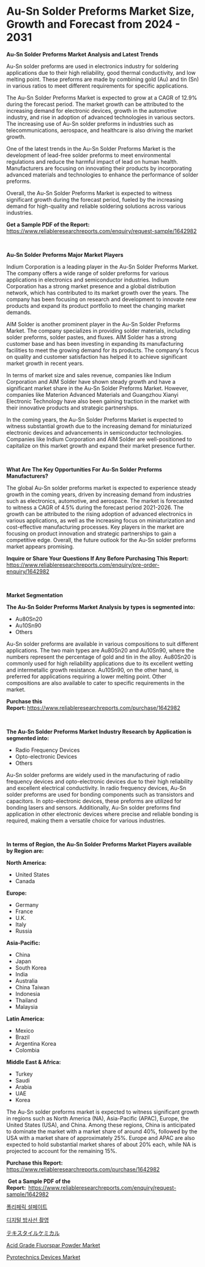 <p><h1>Au-Sn Solder Preforms Market Size, Growth and Forecast from 2024 - 2031</h1></p><p><strong>Au-Sn Solder Preforms Market Analysis and Latest Trends</strong></p>
<p><p>Au-Sn solder preforms are used in electronics industry for soldering applications due to their high reliability, good thermal conductivity, and low melting point. These preforms are made by combining gold (Au) and tin (Sn) in various ratios to meet different requirements for specific applications.</p><p>The Au-Sn Solder Preforms Market is expected to grow at a CAGR of 12.9% during the forecast period. The market growth can be attributed to the increasing demand for electronic devices, growth in the automotive industry, and rise in adoption of advanced technologies in various sectors. The increasing use of Au-Sn solder preforms in industries such as telecommunications, aerospace, and healthcare is also driving the market growth.</p><p>One of the latest trends in the Au-Sn Solder Preforms Market is the development of lead-free solder preforms to meet environmental regulations and reduce the harmful impact of lead on human health. Manufacturers are focusing on innovating their products by incorporating advanced materials and technologies to enhance the performance of solder preforms.</p><p>Overall, the Au-Sn Solder Preforms Market is expected to witness significant growth during the forecast period, fueled by the increasing demand for high-quality and reliable soldering solutions across various industries.</p></p>
<p><strong>Get a Sample PDF of the Report:&nbsp;</strong> <a href="https://www.reliableresearchreports.com/enquiry/request-sample/1642982">https://www.reliableresearchreports.com/enquiry/request-sample/1642982</a></p>
<p>&nbsp;</p>
<p><strong>Au-Sn Solder Preforms Major Market Players</strong></p>
<p><p>Indium Corporation is a leading player in the Au-Sn Solder Preforms Market. The company offers a wide range of solder preforms for various applications in electronics and semiconductor industries. Indium Corporation has a strong market presence and a global distribution network, which has contributed to its market growth over the years. The company has been focusing on research and development to innovate new products and expand its product portfolio to meet the changing market demands.</p><p>AIM Solder is another prominent player in the Au-Sn Solder Preforms Market. The company specializes in providing solder materials, including solder preforms, solder pastes, and fluxes. AIM Solder has a strong customer base and has been investing in expanding its manufacturing facilities to meet the growing demand for its products. The company's focus on quality and customer satisfaction has helped it to achieve significant market growth in recent years.</p><p>In terms of market size and sales revenue, companies like Indium Corporation and AIM Solder have shown steady growth and have a significant market share in the Au-Sn Solder Preforms Market. However, companies like Materion Advanced Materials and Guangzhou Xianyi Electronic Technology have also been gaining traction in the market with their innovative products and strategic partnerships.</p><p>In the coming years, the Au-Sn Solder Preforms Market is expected to witness substantial growth due to the increasing demand for miniaturized electronic devices and advancements in semiconductor technologies. Companies like Indium Corporation and AIM Solder are well-positioned to capitalize on this market growth and expand their market presence further.</p></p>
<p>&nbsp;</p>
<p><strong>What Are The Key Opportunities For Au-Sn Solder Preforms Manufacturers?</strong></p>
<p><p>The global Au-Sn solder preforms market is expected to experience steady growth in the coming years, driven by increasing demand from industries such as electronics, automotive, and aerospace. The market is forecasted to witness a CAGR of 4.5% during the forecast period 2021-2026. The growth can be attributed to the rising adoption of advanced electronics in various applications, as well as the increasing focus on miniaturization and cost-effective manufacturing processes. Key players in the market are focusing on product innovation and strategic partnerships to gain a competitive edge. Overall, the future outlook for the Au-Sn solder preforms market appears promising.</p></p>
<p><strong>Inquire or Share Your Questions If Any Before Purchasing This Report:</strong> <a href="https://www.reliableresearchreports.com/enquiry/pre-order-enquiry/1642982">https://www.reliableresearchreports.com/enquiry/pre-order-enquiry/1642982</a></p>
<p>&nbsp;</p>
<p><strong>Market Segmentation</strong></p>
<p><strong>The Au-Sn Solder Preforms Market Analysis by types is segmented into:</strong></p>
<p><ul><li>Au80Sn20</li><li>Au10Sn90</li><li>Others</li></ul></p>
<p><p>Au-Sn solder preforms are available in various compositions to suit different applications. The two main types are Au80Sn20 and Au10Sn90, where the numbers represent the percentage of gold and tin in the alloy. Au80Sn20 is commonly used for high reliability applications due to its excellent wetting and intermetallic growth resistance. Au10Sn90, on the other hand, is preferred for applications requiring a lower melting point. Other compositions are also available to cater to specific requirements in the market.</p></p>
<p><strong>Purchase this Report:&nbsp;</strong><a href="https://www.reliableresearchreports.com/purchase/1642982">https://www.reliableresearchreports.com/purchase/1642982</a></p>
<p>&nbsp;</p>
<p><strong>The Au-Sn Solder Preforms Market Industry Research by Application is segmented into:</strong></p>
<p><ul><li>Radio Frequency Devices</li><li>Opto-electronic Devices</li><li>Others</li></ul></p>
<p><p>Au-Sn solder preforms are widely used in the manufacturing of radio frequency devices and opto-electronic devices due to their high reliability and excellent electrical conductivity. In radio frequency devices, Au-Sn solder preforms are used for bonding components such as transistors and capacitors. In opto-electronic devices, these preforms are utilized for bonding lasers and sensors. Additionally, Au-Sn solder preforms find application in other electronic devices where precise and reliable bonding is required, making them a versatile choice for various industries.</p></p>
<p>&nbsp;</p>
<p><strong>In terms of Region, the Au-Sn Solder Preforms Market Players available by Region are:</strong></p>
<p>
    <p> <strong> North America: </strong>
        <ul>
            <li>United States</li>
            <li>Canada</li>
        </ul>
        </p> 
    <p> <strong> Europe: </strong>
        <ul>
            <li>Germany</li>
            <li>France</li>
            <li>U.K.</li>
            <li>Italy</li>
            <li>Russia</li>
        </ul>
        </p> 
    <p> <strong> Asia-Pacific: </strong>
        <ul>
            <li>China</li>
            <li>Japan</li>
            <li>South Korea</li>
            <li>India</li>
            <li>Australia</li>
            <li>China Taiwan</li>
            <li>Indonesia</li>
            <li>Thailand</li>
            <li>Malaysia</li>
        </ul>
        </p> 
    <p> <strong> Latin America: </strong>
        <ul>
            <li>Mexico</li>
            <li>Brazil</li>
            <li>Argentina Korea</li>
            <li>Colombia</li>
        </ul>
        </p> 
    <p> <strong> Middle East & Africa: </strong>
        <ul>
            <li>Turkey</li>
            <li>Saudi</li>
            <li>Arabia</li>
            <li>UAE</li>
            <li>Korea</li>
        </ul>
    </p>
    </p>
<p><p>The Au-Sn solder preforms market is expected to witness significant growth in regions such as North America (NA), Asia-Pacific (APAC), Europe, the United States (USA), and China. Among these regions, China is anticipated to dominate the market with a market share of around 40%, followed by the USA with a market share of approximately 25%. Europe and APAC are also expected to hold substantial market shares of about 20% each, while NA is projected to account for the remaining 15%.</p></p>
<p><strong>Purchase this Report: </strong><a href="https://www.reliableresearchreports.com/purchase/1642982">https://www.reliableresearchreports.com/purchase/1642982</a></p>
<p>&nbsp;<strong>Get a Sample PDF of the Report:&nbsp;&nbsp;</strong><a href="https://www.reliableresearchreports.com/enquiry/request-sample/1642982">https://www.reliableresearchreports.com/enquiry/request-sample/1642982</a></p>
<p><strong></strong></p>
<p><p><a href="https://medium.com/@moyahfrancoestellec51j635wcx/%ED%8F%B4%EB%A6%AC%ED%8E%98%EB%A6%AD-%ED%99%A9%EC%82%B0%EC%A0%9C-%EC%8B%9C%EC%9E%A5-%EC%8B%9C%EC%9E%A5-%EC%A0%90%EC%9C%A0%EC%9C%A8-%EC%8B%9C%EC%9E%A5-%EB%8F%99%ED%96%A5-%EB%B0%8F-%EB%AF%B8%EB%9E%98-%EC%84%B1%EC%9E%A5-%ED%83%90%EC%83%89-48c442670e8a">폴리페릭 설페이트</a></p><p><a href="https://medium.com/@nenoworleyg3rknpg0vak2pcs/%EB%94%94%EC%A7%80%ED%84%B8-%EB%B0%A9%EC%82%AC%EC%84%A0-%EC%B4%AC%EC%98%81-%EC%8B%9C%EC%9E%A5-%EA%B2%BD%EC%9F%81-%EB%B6%84%EC%84%9D-%EC%8B%9C%EC%9E%A5-%EB%8F%99%ED%96%A5-%EB%B0%8F-2031%EB%85%84%EA%B9%8C%EC%A7%80%EC%9D%98-%EC%98%88%EC%B8%A1-54aae1b587fd">디지털 방사선 촬영</a></p><p><a href="https://medium.com/@tilico28/%E3%83%86%E3%82%AD%E3%82%B9%E3%82%BF%E3%82%A4%E3%83%AB%E5%8C%96%E5%AD%A6%E8%A3%BD%E5%93%81%E5%B8%82%E5%A0%B4%E3%81%AE%E3%83%A1%E3%83%88%E3%83%AA%E3%83%83%E3%82%AF%E3%82%B9%E3%82%92%E8%A7%A3%E8%AA%AD%E3%81%99%E3%82%8B-%E5%B8%82%E5%A0%B4%E3%82%B7%E3%82%A7%E3%82%A2-%E3%83%88%E3%83%AC%E3%83%B3%E3%83%89-%E6%88%90%E9%95%B7%E3%83%91%E3%82%BF%E3%83%BC%E3%83%B3-97d0e878b85d">テキスタイルケミカル</a></p><p><a href="https://angry-finch-aaf.notion.site/Acid-Grade-Fluorspar-Powder-Market-Research-Report-The-Key-To-Successful-Business-Strategy-Forecast-953a34e7eb2b4321a192a97f35072dc8">Acid Grade Fluorspar Powder Market</a></p><p><a href="https://circular-yam-9b9.notion.site/Pyrotechnics-Devices-Market-Size-Growth-Outlook-from-2024-to-2031-projecting-at-Market-s-Trends-An-beeaec2e871b4b44b681e1e1bf5df31b">Pyrotechnics Devices Market</a></p></p>